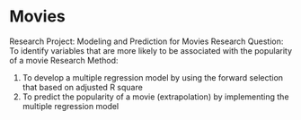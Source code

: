 # Movies
Research Project: Modeling and Prediction for Movies 
Research Question: To identify variables that are more likely to be associated with the popularity of a movie 
Research Method: 
1. To develop a multiple regression model by using the forward selection that based on adjusted R square
2. To predict the popularity of a movie (extrapolation) by implementing the multiple regression model
